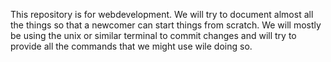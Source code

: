 This repository is for webdevelopment. We will try to document almost all the things so that a newcomer can start things from scratch. We will mostly be using the unix or similar terminal to commit changes and will try to provide all the commands that we might use wile doing so.
